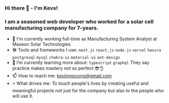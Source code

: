 ### Hi there 👋 - I'm Kevs!

### I am a seasoned web developer who worked for a solar cell manufacturing company for 7-years.
- 🏢 I'm currently working full-time as Manufacturing System Analyst at Maxeon Solar Technologies
- 🛠 Tools and frameworks I use: `next.js` `react.js` `node.js` `vercel` `hasura` `postgresql` `mysql` `chakra-ui` `material-ui` `ant-design`
- 🌱 I’m currently learning more about: `typescript` `graphql` They say practice makes mastery not so perfect 😎👌
- 📫 How to reach me: [kevinmocorro@gmail.com](mailto:kevinmocorro@gmail.com)
- ⚡ What drives me: To touch people's lives by creating useful and meaningful projects not just for the company but also to the people who will use it. 
<!--
**kmocorro/kmocorro** is a ✨ _special_ ✨ repository because its `README.md` (this file) appears on your GitHub profile.

Here are some ideas to get you started:

- 
- 🌱 I’m currently learning ...
- 👯 I’m looking to collaborate on ...
- 🤔 I’m looking for help with ...
- 💬 Ask me about ...
- 📫 How to reach me: ...
- 😄 Pronouns: ...
- ⚡ Fun fact: ...
-->
